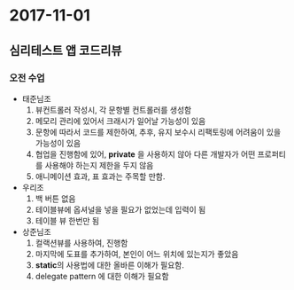 # 2017-11-01
## 심리테스트 앱 코드리뷰


### 오전 수업
* 태준님조<br>
	1. 뷰컨트롤러 작성시, 각 문항별 컨트롤러를 생성함
	2. 메모리 관리에 있어서 크래시가 일어날 가능성이 있음
	3. 문항에 따라서 코드를 제한하여, 추후, 유지 보수시 리팩토링에 어려움이 있을 가능성이 있음
	4. 협업을 진행함에 있어, **private** 을 사용하지 않아 다른 개발자가 어떤 프로퍼티를 사용해야 하는지 제한을 두지 않음
	5. 애니메이션 효과, 표 효과는 주목할 만함.
* 우리조<br>
	1. 백 버튼 없음
	2. 테이블뷰에 옵셔널을 넣을 필요가 없었는데 입력이 됨
	3. 테이블 뷰 한번만 됨
* 상준님조<br>
	1. 컬랙션뷰를 사용하여, 진행함
	2. 마지막에 도표를 추가하여, 본인이 어느 위치에 있는지가 좋았음
	3. **static**의 사용법에 대한 올바른 이해가 필요함.
	4. delegate pattern 에 대한 이해가 필요함